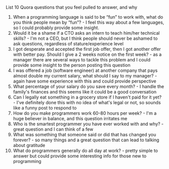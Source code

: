 List 10 Quora questions that you feel pulled to answer, and why

1. When a programming language is said to be “fun” to work with, what do you think people mean by “fun”? - I feel this way about a few languages, so I could probably provide some insight.
1. Would it be a shame if a CTO asks an intern to teach him/her technical skills? - I'm not a CEO, but I think people should never be ashamed to ask questions, regardless of stature/experience level
1. I got desperate and accepted the first job offer, then I got another offer with better pay. Should I give a 2 weeks notice on the first week? - as a manager there are several ways to tackle this problem and I could provide some insight to the person posting this question
1. I was offered a job (software engineer) at another company that pays almost double my current salary, what should I say to my manager? - again have some experience with this and could provide perspective
1. What percentage of your salary do you save every month? - I handle the family's finances and this seems like it could be a good conversation
1. Can I legally eat something in a grocery store if I haven't paid for it yet? - I've definitely done this with no idea of what's legal or not, so sounds like a funny post to respond to
1. How do you make programmers work 60-80 hours per week? - I'm a huge believer in balance, and this question irritates me
1. Who is the smartest programmer you have ever worked with and why? - great question and I can think of a few
1. What was something that someone said or did that has changed you forever? - so many things and a great question that can lead to talking about gratitude
1. What do programmers generally do all day at work? - pretty simple to answer but could provide some interesting info for those new to programming
